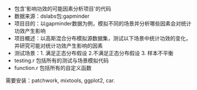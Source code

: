 * 包含'影响功效的可能因素分析项目'的代码
* 数据来源：dslabs包:gapminder
* 项目目的：以gapminder数据为例，模拟不同的场景并分析哪些因素会对统计功效产生影响
* 项目概述：以高斯混合分布模拟源数据集，测试以下场景中统计功效的变化，并研究可能对统计功效产生影响的因素
* 测试场景：1. 满足正态分布假设 2.不满足正态分布假设 3. 样本不平衡
* testing.r 包括所有的测试与场景模拟代码
* function.r 包括所有的自定义函数

需要安装：patchwork, mixtools, ggplot2, car.



